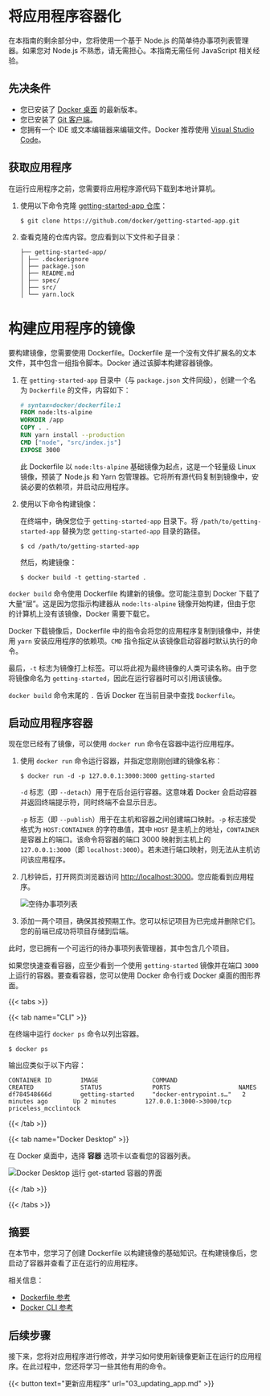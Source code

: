 # 将应用程序容器化

在本指南的剩余部分中，您将使用一个基于 Node.js 的简单待办事项列表管理器。如果您对 Node.js 不熟悉，请无需担心。本指南无需任何 JavaScript 相关经验。

## 先决条件

* 您已安装了 [Docker 桌面](/get-started/get-docker.md) 的最新版本。
* 您已安装了 [Git 客户端](https://git-scm.com/downloads)。
* 您拥有一个 IDE 或文本编辑器来编辑文件。Docker 推荐使用 [Visual Studio Code](https://code.visualstudio.com/)。

## 获取应用程序

在运行应用程序之前，您需要将应用程序源代码下载到本地计算机。

1. 使用以下命令克隆 [getting-started-app 仓库](https://github.com/docker/getting-started-app/tree/main)：

   ```console
   $ git clone https://github.com/docker/getting-started-app.git
   ```

2. 查看克隆的仓库内容。您应看到以下文件和子目录：

   ```text
   ├── getting-started-app/
   │ ├── .dockerignore
   │ ├── package.json
   │ ├── README.md
   │ ├── spec/
   │ ├── src/
   │ └── yarn.lock
   ```

# 构建应用程序的镜像

要构建镜像，您需要使用 Dockerfile。Dockerfile 是一个没有文件扩展名的文本文件，其中包含一组指令脚本。Docker 通过该脚本构建容器镜像。

1. 在 `getting-started-app` 目录中（与 `package.json` 文件同级），创建一个名为 `Dockerfile` 的文件，内容如下：

   ```dockerfile
   # syntax=docker/dockerfile:1
   FROM node:lts-alpine
   WORKDIR /app
   COPY . .
   RUN yarn install --production
   CMD ["node", "src/index.js"]
   EXPOSE 3000
   ```

   此 Dockerfile 以 `node:lts-alpine` 基础镜像为起点，这是一个轻量级 Linux 镜像，预装了 Node.js 和 Yarn 包管理器。它将所有源代码复制到镜像中，安装必要的依赖项，并启动应用程序。

2. 使用以下命令构建镜像：

   在终端中，确保您位于 `getting-started-app` 目录下。将 `/path/to/getting-started-app` 替换为您 `getting-started-app` 目录的路径。

   ```console
   $ cd /path/to/getting-started-app
   ```

   然后，构建镜像：

   ```console
   $ docker build -t getting-started .
   ```

`docker build` 命令使用 Dockerfile 构建新的镜像。您可能注意到 Docker 下载了大量“层”。这是因为您指示构建器从 `node:lts-alpine` 镜像开始构建，但由于您的计算机上没有该镜像，Docker 需要下载它。

Docker 下载镜像后，Dockerfile 中的指令会将您的应用程序复制到镜像中，并使用 `yarn` 安装应用程序的依赖项。`CMD` 指令指定从该镜像启动容器时默认执行的命令。

最后，`-t` 标志为镜像打上标签。可以将此视为最终镜像的人类可读名称。由于您将镜像命名为 `getting-started`，因此在运行容器时可以引用该镜像。

`docker build` 命令末尾的 `.` 告诉 Docker 在当前目录中查找 `Dockerfile`。

## 启动应用程序容器

现在您已经有了镜像，可以使用 `docker run` 命令在容器中运行应用程序。

1. 使用 `docker run` 命令运行容器，并指定您刚刚创建的镜像名称：

   ```console
   $ docker run -d -p 127.0.0.1:3000:3000 getting-started
   ```

   `-d` 标志（即 `--detach`）用于在后台运行容器。这意味着 Docker 会启动容器并返回终端提示符，同时终端不会显示日志。

   `-p` 标志（即 `--publish`）用于在主机和容器之间创建端口映射。`-p` 标志接受格式为 `HOST:CONTAINER` 的字符串值，其中 `HOST` 是主机上的地址，`CONTAINER` 是容器上的端口。该命令将容器的端口 3000 映射到主机上的 `127.0.0.1:3000`（即 `localhost:3000`）。若未进行端口映射，则无法从主机访问该应用程序。

2. 几秒钟后，打开网页浏览器访问 [http://localhost:3000](http://localhost:3000)。您应能看到应用程序。

   ![空待办事项列表](images/todo-list-empty.webp)

3. 添加一两个项目，确保其按预期工作。您可以标记项目为已完成并删除它们。您的前端已成功将项目存储到后端。

此时，您已拥有一个可运行的待办事项列表管理器，其中包含几个项目。

如果您快速查看容器，应至少看到一个使用 `getting-started` 镜像并在端口 `3000` 上运行的容器。要查看容器，您可以使用 Docker 命令行或 Docker 桌面的图形界面。

{{< tabs >}}

{{< tab name="CLI" >}}

在终端中运行 `docker ps` 命令以列出容器。

```console
$ docker ps
```

输出应类似于以下内容：

```console
CONTAINER ID        IMAGE               COMMAND                 CREATED             STATUS              PORTS                   NAMES
df784548666d        getting-started     "docker-entrypoint.s…"   2 minutes ago       Up 2 minutes        127.0.0.1:3000->3000/tcp   priceless_mcclintock
```

{{< /tab >}}

{{< tab name="Docker Desktop" >}}

在 Docker 桌面中，选择 **容器** 选项卡以查看您的容器列表。

![Docker Desktop 运行 get-started 容器的界面](images/dashboard-two-containers.webp)

{{< /tab >}}

{{< /tabs >}}

## 摘要

在本节中，您学习了创建 Dockerfile 以构建镜像的基础知识。在构建镜像后，您启动了容器并查看了正在运行的应用程序。

相关信息：

* [Dockerfile 参考](/reference/dockerfile/)
* [Docker CLI 参考](/reference/cli/docker/)

## 后续步骤

接下来，您将对应用程序进行修改，并学习如何使用新镜像更新正在运行的应用程序。在此过程中，您还将学习一些其他有用的命令。

{{< button text="更新应用程序" url="03_updating_app.md" >}}



